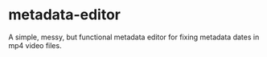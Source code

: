 # metadata-editor
A simple, messy, but functional metadata editor for fixing metadata dates in mp4 video files.

